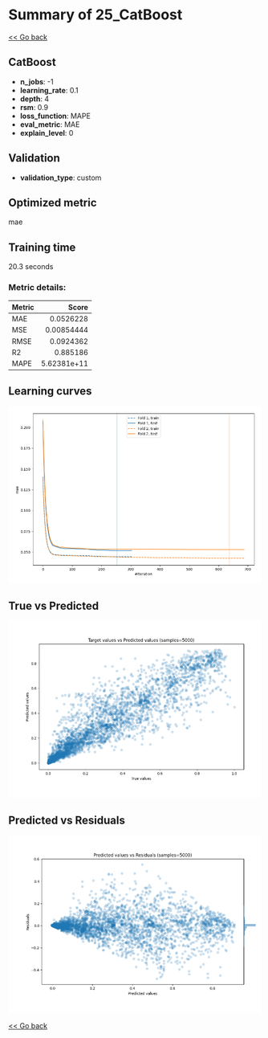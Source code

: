 # Summary of 25_CatBoost

[<< Go back](../README.md)


## CatBoost
- **n_jobs**: -1
- **learning_rate**: 0.1
- **depth**: 4
- **rsm**: 0.9
- **loss_function**: MAPE
- **eval_metric**: MAE
- **explain_level**: 0

## Validation
 - **validation_type**: custom

## Optimized metric
mae

## Training time

20.3 seconds

### Metric details:
| Metric   |       Score |
|:---------|------------:|
| MAE      | 0.0526228   |
| MSE      | 0.00854444  |
| RMSE     | 0.0924362   |
| R2       | 0.885186    |
| MAPE     | 5.62381e+11 |



## Learning curves
![Learning curves](learning_curves.png)
## True vs Predicted

![True vs Predicted](true_vs_predicted.png)


## Predicted vs Residuals

![Predicted vs Residuals](predicted_vs_residuals.png)



[<< Go back](../README.md)
